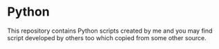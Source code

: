 # Python
This repository contains Python scripts created by me and you may find script developed by others too which copied from some other source.


